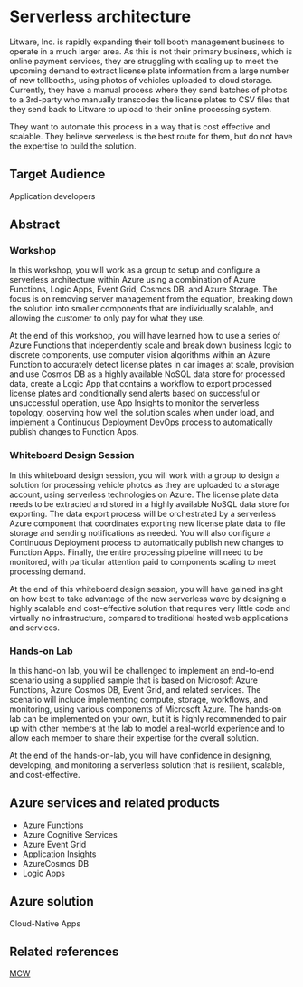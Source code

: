 # Serverless architecture

Litware, Inc. is rapidly expanding their toll booth management business to operate in a much larger area. As this is not their primary business, which is online payment services, they are struggling with scaling up to meet the upcoming demand to extract license plate information from a large number of new tollbooths, using photos of vehicles uploaded to cloud storage. Currently, they have a manual process where they send batches of photos to a 3rd-party who manually transcodes the license plates to CSV files that they send back to Litware to upload to their online processing system. 

They want to automate this process in a way that is cost effective and scalable. They believe serverless is the best route for them, but do not have the expertise to build the solution.

## Target Audience

Application developers

## Abstract

### Workshop

In this workshop, you will work as a group to setup and configure a serverless architecture within Azure using a combination of Azure Functions, Logic Apps, Event Grid, Cosmos DB, and Azure Storage. The focus is on removing server management from the equation, breaking down the solution into smaller components that are individually scalable, and allowing the customer to only pay for what they use.

At the end of this workshop, you will have learned how to use a series of Azure Functions that independently scale and break down business logic to discrete components, use computer vision algorithms within an Azure Function to accurately detect license plates in car images at scale, provision and use Cosmos DB as a highly available NoSQL data store for processed data, create a Logic App that contains a workflow to export processed license plates and conditionally send alerts based on successful or unsuccessful operation, use App Insights to monitor the serverless topology, observing how well the solution scales when under load, and implement a Continuous Deployment DevOps process to automatically publish changes to Function Apps.

### Whiteboard Design Session

In this whiteboard design session, you will work with a group to design a solution for processing vehicle photos as they are uploaded to a storage account, using serverless technologies on Azure. The license plate data needs to be extracted and stored in a highly available NoSQL data store for exporting. The data export process will be orchestrated by a serverless Azure component that coordinates exporting new license plate data to file storage and sending notifications as needed. You will also configure a Continuous Deployment process to automatically publish new changes to Function Apps. Finally, the entire processing pipeline will need to be monitored, with particular attention paid to components scaling to meet processing demand.

At the end of this whiteboard design session, you will have gained insight on how best to take advantage of the new serverless wave by designing a highly scalable and cost-effective solution that requires very little code and virtually no infrastructure, compared to traditional hosted web applications and services.

### Hands-on Lab

In this hand-on lab, you will be challenged to implement an end-to-end scenario using a supplied sample that is based on Microsoft Azure Functions, Azure Cosmos DB, Event Grid, and related services. The scenario will include implementing compute, storage, workflows, and monitoring, using various components of Microsoft Azure. The hands-on lab can be implemented on your own, but it is highly recommended to pair up with other members at the lab to model a real-world experience and to allow each member to share their expertise for the overall solution.

At the end of the hands-on-lab, you will have confidence in designing, developing, and monitoring a serverless solution that is resilient, scalable, and cost-effective.

## Azure services and related products

- Azure Functions
- Azure Cognitive Services
- Azure Event Grid
- Application Insights
- AzureCosmos DB
- Logic Apps

## Azure solution

Cloud-Native Apps

## Related references

[MCW](https://github.com/Microsoft/MCW)
